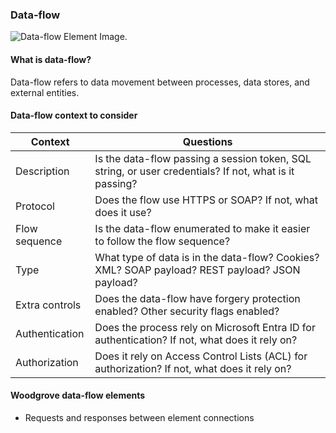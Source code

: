 ### Data-flow

![Data-flow Element Image.](../media/elements/data-flow-50.png)

#### What is data-flow?

Data-flow refers to data movement between processes, data stores, and external entities.

#### Data-flow context to consider

|Context|Questions|
|-------|---------|
|Description|Is the data-flow passing a session token, SQL string, or user credentials? If not, what is it passing?|
|Protocol|Does the flow use HTTPS or SOAP? If not, what does it use?|
|Flow sequence|Is the data-flow enumerated to make it easier to follow the flow sequence?|
|Type|What type of data is in the data-flow? Cookies? XML? SOAP payload? REST payload? JSON payload?|
|Extra controls|Does the data-flow have forgery protection enabled? Other security flags enabled?|
|Authentication|Does the process rely on Microsoft Entra ID for authentication? If not, what does it rely on?|
|Authorization|Does it rely on Access Control Lists (ACL) for authorization? If not, what does it rely on?|

#### Woodgrove data-flow elements

- Requests and responses between element connections
